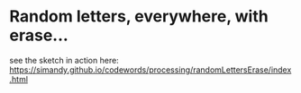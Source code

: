 # Random letters, everywhere, with erase...
see the sketch in action here: https://simandy.github.io/codewords/processing/randomLettersErase/index.html
